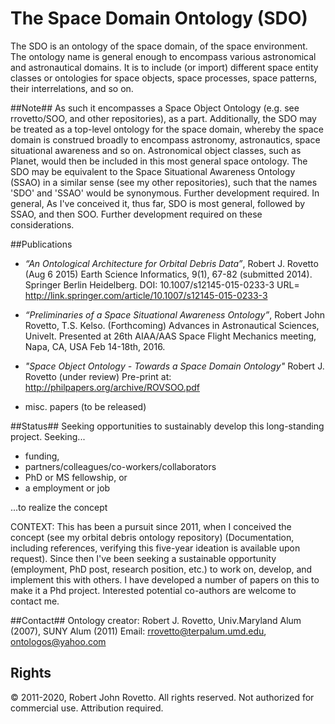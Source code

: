 # The Space Domain Ontology (SDO)

The SDO is an ontology of the space domain, of the space environment. The ontology name is general enough to encompass various astronomical and astronautical domains. It is to include (or import) different space entity classes or ontologies for space objects, space processes, space patterns, their interrelations, and so on. 

##Note##
As such it encompasses a Space Object Ontology (e.g. see rrovetto/SOO, and other repositories), as a part. 
Additionally, the SDO may be treated as a top-level ontology for the space domain, whereby the space domain is construed broadly to encompass astronomy, astronautics, space situational awareness and so on. Astronomical object classes, such as Planet, would then be included in this most general space ontology. The SDO may be equivalent to the Space Situational Awareness Ontology (SSAO) in a similar sense (see my other repositories), such that the names 'SDO' and 'SSAO' would be synonymous. Further development required. In general, As I've conceived it, thus far, SDO is most general, followed by SSAO, and then SOO. Further development required on these considerations.

##Publications
* _“An Ontological Architecture for Orbital Debris Data”_, Robert J. Rovetto (Aug 6 2015) Earth Science Informatics, 9(1), 67-82 (submitted 2014). Springer Berlin Heidelberg. DOI: 10.1007/s12145-015-0233-3 
URL= http://link.springer.com/article/10.1007/s12145-015-0233-3

* _“Preliminaries of a Space Situational Awareness Ontology”_, Robert John Rovetto, T.S. Kelso. (Forthcoming) Advances in Astronautical Sciences, Univelt. Presented at 26th AIAA/AAS Space Flight Mechanics meeting, Napa, CA, USA Feb 14-18th, 2016.

* _"Space Object Ontology - Towards a Space Domain Ontology"_ Robert J. Rovetto (under review) 
    Pre-print at: http://philpapers.org/archive/ROVSOO.pdf

* misc. papers (to be released)

##Status##
Seeking opportunities to sustainably develop this long-standing project. Seeking...
* funding, 
* partners/colleagues/co-workers/collaborators
* PhD or MS fellowship, or 
* a employment or job

...to realize the concept

CONTEXT: This has been a pursuit since 2011, when I conceived the concept (see my orbital debris ontology repository) (Documentation, including references, verifying this five-year ideation is available upon request). Since then I've been seeking a sustainable opportunity (employment, PhD post, research position, etc.) to work on, develop, and implement this with others. I have developed a number of papers on this to make it a Phd project. Interested potential co-authors are welcome to contact me.

##Contact##
Ontology creator: Robert J. Rovetto, Univ.Maryland Alum (2007), SUNY Alum (2011)
Email: rrovetto@terpalum.umd.edu, ontologos@yahoo.com

## Rights
© 2011-2020, Robert John Rovetto. All rights reserved.
Not authorized for commercial use. Attribution required.

